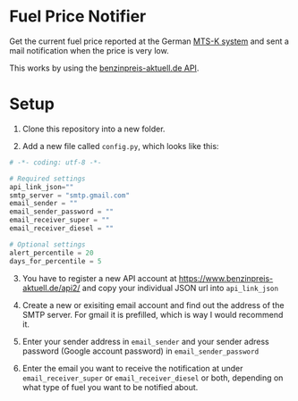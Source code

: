 # Fuel Price Notifier
Get the current fuel price reported at the German [MTS-K system](http://www.bundeskartellamt.de/DE/Wirtschaftsbereiche/Mineral%C3%B6l/MTS-Kraftstoffe/Verbraucher/verbraucher_node.html) and sent a mail notification when the price is very low.

This works by using the [benzinpreis-aktuell.de API](https://www.benzinpreis-aktuell.de/api2/).

# Setup

1) Clone this repository into a new folder. 

2) Add a new file called `config.py`, which looks like this:

```python
# -*- coding: utf-8 -*-

# Required settings
api_link_json=""
smtp_server = "smtp.gmail.com"
email_sender = ""
email_sender_password = ""
email_receiver_super = ""
email_receiver_diesel = ""

# Optional settings
alert_percentile = 20
days_for_percentile = 5
```


3) You have to register a new API account at https://www.benzinpreis-aktuell.de/api2/ and copy your individual JSON url into `api_link_json`

4) Create a new or exisiting email account and find out the address of the SMTP server. For gmail it is prefilled, which is way I would recommend it. 

5) Enter your sender address in `email_sender` and your sender adress password (Google account password) in `email_sender_password`

6) Enter the email you want to receive the notification at under `email_receiver_super` or `email_receiver_diesel` or both, depending on what type of fuel you want to be notified about.

